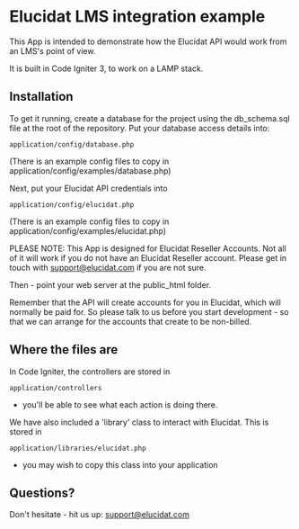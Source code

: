 # Elucidat LMS integration example

This App is intended to demonstrate how the Elucidat API would work from an LMS's point of view.

It is built in Code Igniter 3, to work on a LAMP stack.


## Installation

To get it running, create a database for the project using the db_schema.sql file at the root of the repository.
Put your database access details into:

```
application/config/database.php
```
(There is an example config files to copy in application/config/examples/database.php)

Next, put your Elucidat API credentials into 

```
application/config/elucidat.php
```
(There is an example config files to copy in application/config/examples/elucidat.php)

PLEASE NOTE: This App is designed for Elucidat Reseller Accounts. Not all of it will work if you do not have an Elucidat Reseller account. Please get in touch with support@elucidat.com if you are not sure.

Then - point your web server at the public_html folder.

Remember that the API will create accounts for you in Elucidat, which will normally be paid for. So please talk to us before you start development - so that we can arrange for the accounts that create to be non-billed.


## Where the files are

In Code Igniter, the controllers are stored in

```
application/controllers
```
 - you'll be able to see what each action is doing there.

We have also included a 'library' class to interact with Elucidat. This is stored in

```
application/libraries/elucidat.php

```
 - you may wish to copy this class into your application



## Questions?

Don't hesitate - hit us up: support@elucidat.com
